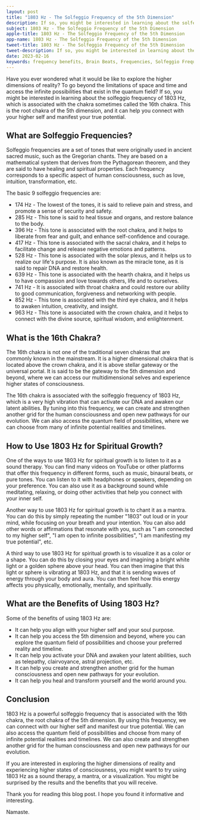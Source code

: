 ```yaml
---
layout: post
title: "1803 Hz - The Solfeggio Frequency of the 5th Dimension"
description: If so, you might be interested in learning about the solfeggio frequency of 1803 Hz, which is associated with the chakra sometimes called the 16th chakra.
subject: 1803 Hz - The Solfeggio Frequency of the 5th Dimension
apple-title: 1803 Hz - The Solfeggio Frequency of the 5th Dimension
app-name: 1803 Hz - The Solfeggio Frequency of the 5th Dimension
tweet-title: 1803 Hz - The Solfeggio Frequency of the 5th Dimension
tweet-description: If so, you might be interested in learning about the solfeggio frequency of 1803 Hz, which is associated with the chakra sometimes called the 16th chakra.
date: 2023-02-16
keywords: frequency benefits, Brain Beats, Frequencies, Solfeggio Frequency, 16th chakra, 1803 Hz, Brain wave entrainment, sound therapy, 1803 Hz frequency benefits
---
```



Have you ever wondered what it would be like to explore the higher dimensions of reality? To go beyond the limitations of space and time and access the infinite possibilities that exist in the quantum field? If so, you might be interested in learning about the solfeggio frequency of 1803 Hz, which is associated with the chakra sometimes called the 16th chakra. This is the root chakra of the 5th dimension, and it can help you connect with your higher self and manifest your true potential.

## What are Solfeggio Frequencies?

Solfeggio frequencies are a set of tones that were originally used in ancient sacred music, such as the Gregorian chants. They are based on a mathematical system that derives from the Pythagorean theorem, and they are said to have healing and spiritual properties. Each frequency corresponds to a specific aspect of human consciousness, such as love, intuition, transformation, etc.

The basic 9 solfeggio frequencies are:

- 174 Hz - The lowest of the tones, it is said to relieve pain and stress, and promote a sense of security and safety.
- 285 Hz - This tone is said to heal tissue and organs, and restore balance to the body.
- 396 Hz - This tone is associated with the root chakra, and it helps to liberate from fear and guilt, and enhance self-confidence and courage.
- 417 Hz - This tone is associated with the sacral chakra, and it helps to facilitate change and release negative emotions and patterns.
- 528 Hz - This tone is associated with the solar plexus, and it helps us to realize our life's purpose. It is also known as the miracle tone, as it is said to repair DNA and restore health.
- 639 Hz - This tone is associated with the hearth chakra, and it helps us to have compassion and love towards others, life and to ourselves.
- 741 Hz - It is associated with throat chakra and could restore our ability to good communication, forgiveness and networking with people.
- 852 Hz - This tone is associated with the third eye chakra, and it helps to awaken intuition, creativity, and insight. 
- 963 Hz - This tone is associated with the crown chakra, and it helps to connect with the divine source, spiritual wisdom, and enlightenment.

## What is the 16th Chakra?

The 16th chakra is not one of the traditional seven chakras that are commonly known in the mainstream. It is a higher dimensional chakra that is located above the crown chakra, and it is above stellar gateway or the universal portal. It is said to be the gateway to the 5th dimension and beyond, where we can access our multidimensional selves and experience higher states of consciousness.

The 16th chakra is associated with the solfeggio frequency of 1803 Hz, which is a very high vibration that can activate our DNA and awaken our latent abilities. By tuning into this frequency, we can create and strengthen another grid for the human consciousness and open new pathways for our evolution. We can also access the quantum field of possibilities, where we can choose from many of infinite potential realities and timelines.

## How to Use 1803 Hz for Spiritual Growth?

One of the ways to use 1803 Hz for spiritual growth is to listen to it as a sound therapy. You can find many videos on YouTube or other platforms that offer this frequency in different forms, such as music, binaural beats, or pure tones. You can listen to it with headphones or speakers, depending on your preference. You can also use it as a background sound while meditating, relaxing, or doing other activities that help you connect with your inner self.

Another way to use 1803 Hz for spiritual growth is to chant it as a mantra. You can do this by simply repeating the number "1803" out loud or in your mind, while focusing on your breath and your intention. You can also add other words or affirmations that resonate with you, such as "I am connected to my higher self", "I am open to infinite possibilities", "I am manifesting my true potential", etc.

A third way to use 1803 Hz for spiritual growth is to visualize it as a color or a shape. You can do this by closing your eyes and imagining a bright white light or a golden sphere above your head. You can then imagine that this light or sphere is vibrating at 1803 Hz, and that it is sending waves of energy through your body and aura. You can then feel how this energy affects you physically, emotionally, mentally, and spiritually.

## What are the Benefits of Using 1803 Hz?

Some of the benefits of using 1803 Hz are:

- It can help you align with your higher self and your soul purpose.
- It can help you access the 5th dimension and beyond, where you can explore the quantum field of possibilities and choose your preferred reality and timeline.
- It can help you activate your DNA and awaken your latent abilities, such as telepathy, clairvoyance, astral projection, etc.
- It can help you create and strengthen another grid for the human consciousness and open new pathways for your evolution.
- It can help you heal and transform yourself and the world around you.

## Conclusion

1803 Hz is a powerful solfeggio frequency that is associated with the 16th chakra, the root chakra of the 5th dimension. By using this frequency, we can connect with our higher self and manifest our true potential. We can also access the quantum field of possibilities and choose from many of infinite potential realities and timelines. We can also create and strengthen another grid for the human consciousness and open new pathways for our evolution.

If you are interested in exploring the higher dimensions of reality and experiencing higher states of consciousness, you might want to try using 1803 Hz as a sound therapy, a mantra, or a visualization. You might be surprised by the results and the benefits that you will receive.

Thank you for reading this blog post. I hope you found it informative and interesting.

Namaste.